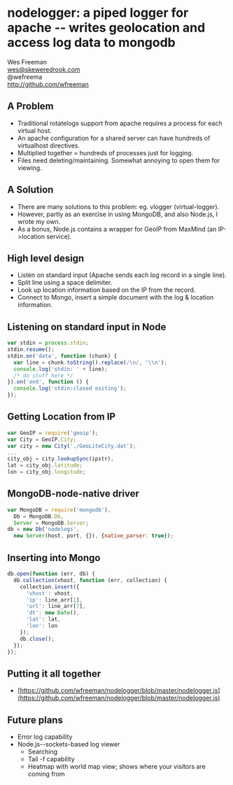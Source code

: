 # nodelogger: a piped logger for apache -- writes geolocation and access log data to mongodb 

Wes Freeman   
wes@skeweredrook.com   
@wefreema   
http://github.com/wfreeman  

## A Problem 

* Traditional rotatelogs support from apache requires a process for each virtual host.
* An apache configuration for a shared server can have hundreds of virtualhost directives.
* Multiplied together = hundreds of processes just for logging.
* Files need deleting/maintaining. Somewhat annoying to open them for viewing.

## A Solution #

* There are many solutions to this problem: eg. vlogger (virtual-logger).
* However, partly as an exercise in using MongoDB, and also Node.js, I wrote my own.
* As a bonus, Node.js contains a wrapper for GeoIP from MaxMind (an IP->location service).

## High level design
* Listen on standard input (Apache sends each log record in a single line).
* Split line using a space delimiter.
* Look up location information based on the IP from the record.
* Connect to Mongo, insert a simple document with the log & location information.

## Listening on standard input in Node
``` javascript
var stdin = process.stdin;
stdin.resume(); 
stdin.on('data', function (chunk) { 
  var line = chunk.toString().replace(/\n/, '\\n');
  console.log('stdin: ' + line);
  /* do stuff here */
}).on('end', function () { 
  console.log('stdin:closed exiting');
});
```

## Getting Location from IP
```javascript
var GeoIP = require('geoip');
var City = GeoIP.City;
var city = new City('./GeoLiteCity.dat');
...
city_obj = city.lookupSync(ipstr),
lat = city_obj.latitude;
lon = city_obj.longitude;
```

## MongoDB-node-native driver
```javascript
var MongoDB = require('mongodb'),
  Db = MongoDB.Db,
  Server = MongoDB.Server;
db = new Db('nodelogs', 
  new Server(host, port, {}), {native_parser: true});
```

## Inserting into Mongo
```javascript
db.open(function (err, db) {
  db.collection(vhost, function (err, collection) {      
    collection.insert({
      'vhost': vhost,
      'ip': line_arr[1],
      'url': line_arr[7],
      'dt': new Date(),
      'lat': lat,
      'lon': lon
    });
    db.close();
  });
});
```

## Putting it all together
* [https://github.com/wfreeman/nodelogger/blob/master/nodelogger.js](https://github.com/wfreeman/nodelogger/blob/master/nodelogger.js)

## Future plans
* Error log capability
* Node.js--sockets-based log viewer
  * Searching
  * Tail -f capability
  * Heatmap with world map view; shows where your visitors are coming from
